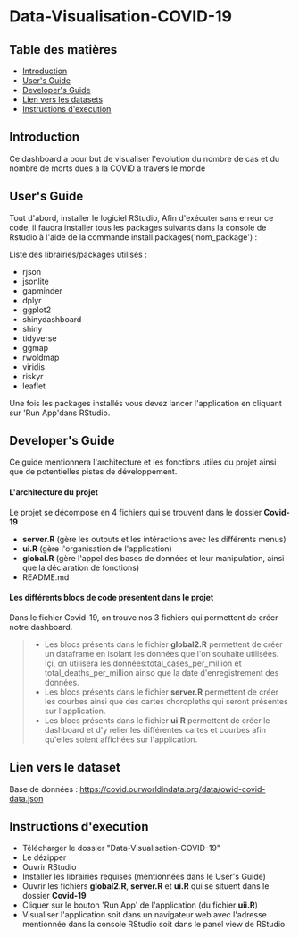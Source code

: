 # Data-Visualisation-COVID-19

## Table des matières

 - [Introduction](#Introduction)
 - [User's Guide](#users-Guide)
 - [Developer's Guide](#developers-Guide)
 - [Lien vers les datasets](#lien-vers-les-datasets)
 - [Instructions d'execution](#instructions-dexecution)

## Introduction

Ce dashboard a pour but de visualiser l'evolution du nombre de cas et du nombre de morts dues a la COVID a travers le monde

## User's Guide

Tout d'abord, installer le logiciel RStudio,
Afin d'exécuter sans erreur ce code, il faudra installer tous les packages suivants dans la console de Rstudio à l'aide de la commande install.packages('nom_package') :

Liste des librairies/packages utilisés :
- rjson
- jsonlite
- gapminder
- dplyr
- ggplot2
- shinydashboard
- shiny
- tidyverse
- ggmap
- rwoldmap
- viridis
- riskyr
- leaflet

Une fois les packages installés vous devez lancer l'application en cliquant sur 'Run App'dans RStudio.



## Developer's Guide

Ce guide mentionnera l'architecture et les fonctions utiles du projet ainsi que de potentielles pistes de développement.

#### L'architecture du projet

Le projet se décompose en 4 fichiers qui se trouvent dans le dossier **Covid-19** .
- **server.R** (gère les outputs et les intéractions avec les différents menus)
- **ui.R** (gère l'organisation de l'application)
- **global.R** (gère l'appel des bases de données et leur manipulation, ainsi que la déclaration de fonctions)
- README.md

#### Les différents blocs de code présentent dans le projet

Dans le fichier Covid-19, on trouve nos 3 fichiers qui permettent de créer notre dashboard.
> - Les blocs présents dans le fichier **global2.R** permettent de créer un dataframe en isolant les données que l'on souhaite utilisées. Içi, on utilisera les données:total_cases_per_million et total_deaths_per_million ainso que la date d'enregistrement des données.
> - Les blocs présents dans le fichier **server.R** permettent de créer les courbes ainsi que des cartes choropleths qui seront présentes sur l'application.
> - Les blocs présents dans le fichier **ui.R** permettent de créer le dashboard et d'y relier les différentes cartes et courbes afin qu'elles soient affichées sur l'application.

## Lien vers le dataset

Base de données : https://covid.ourworldindata.org/data/owid-covid-data.json<br>

## Instructions d'execution

- Télécharger le dossier "Data-Visualisation-COVID-19"
- Le dézipper
- Ouvrir RStudio
- Installer les librairies requises (mentionnées dans le User's Guide)
- Ouvrir les fichiers **global2.R**, **server.R** et **ui.R** qui se situent dans le dossier **Covid-19**
- Cliquer sur le bouton 'Run App' de l'application (du fichier **uii.R**)
- Visualiser l'application soit dans un navigateur web avec l'adresse mentionnée dans la console RStudio soit dans le panel view de RStudio
